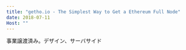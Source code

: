 ```yaml
---
title: "getho.io - The Simplest Way to Get a Ethereum Full Node"
date: 2018-07-11
Host: ""
---
```


事業譲渡済み。デザイン、サーバサイド